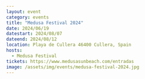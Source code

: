 ```yaml
---
layout: event
category: events
title: "Medusa Festival 2024"
date: 2024/06/19
datestart: 2024/08/07
dateend: 2024/08/12
location: Playa de Cullera 46400 Cullera, Spain
hosts:
  - Medusa Festival
tickets: https://www.medusasunbeach.com/entradas
image: /assets/img/events/medusa-festival-2024.jpg
---
```

